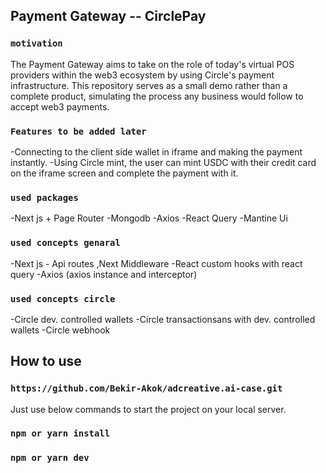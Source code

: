 ## Payment Gateway -- CirclePay

### `motivation`

The Payment Gateway aims to take on the role of today's virtual POS providers within the web3 ecosystem by using Circle's payment infrastructure. This repository serves as a small demo rather than a complete product, simulating the process any business would follow to accept web3 payments.

### `Features to be added later`

-Connecting to the client side wallet in iframe and making the payment instantly.
-Using Circle mint, the user can mint USDC with their credit card on the iframe screen and complete the payment with it.

### `used packages`

-Next js + Page Router
-Mongodb
-Axios
-React Query
-Mantine Ui

### `used concepts genaral`

-Next js - Api routes ,Next Middleware
-React custom hooks with react query
-Axios (axios instance and interceptor)

### `used concepts circle`

-Circle dev. controlled wallets
-Circle transactionsans with dev. controlled wallets
-Circle webhook

## How to use

### `https://github.com/Bekir-Akok/adcreative.ai-case.git`

Just use below commands to start the project on your local server.

### `npm or yarn install`

### `npm or yarn dev`

